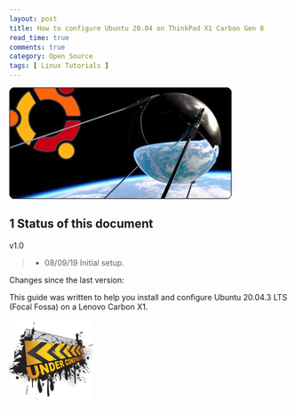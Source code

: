 ```yaml
---
layout: post
title: How to configure Ubuntu 20.04 on ThinkPad X1 Carbon Gen 8
read_time: true
comments: true
category: Open Source 
tags: [ Linux Tutorials ]
---
```


![Project Sputnik](/assets/sputnik.png)

**1 Status of this document**
-----------------------------

v1.0
> * 08/09/19 Initial setup.

Changes since the last version:

This guide was written to help you install and configure Ubuntu 20.04.3 LTS (Focal Fossa) on a Lenovo Carbon X1. 

![](/assets/under-construction.png)
